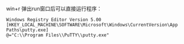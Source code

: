 win+r 弹出run窗口后可以直接运行程序：

```
Windows Registry Editor Version 5.00
[HKEY_LOCAL_MACHINE\SOFTWARE\Microsoft\Windows\CurrentVersion\App Paths\putty.exe]
@="C:\\Program Files\\PuTTY\\putty.exe"
```
